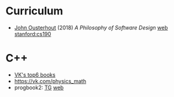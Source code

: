 # Curriculum

- [John Ousterhout](https://en.wikipedia.org/wiki/John_Ousterhout)
  (2018) *A Philosophy of Software Design*
  [web](https://web.stanford.edu/~ouster/cgi-bin/book.php)
  [stanford:cs190](https://web.stanford.edu/~ouster/cs190-winter24/)

# C++

- [VK's top6 books](https://vk.com/wall-54530371_218186)
- https://vk.com/physics_math
- progbook2: [TG](tg://resolve?domain=progbook2) [web](https://t-do.ru/progbook2)
